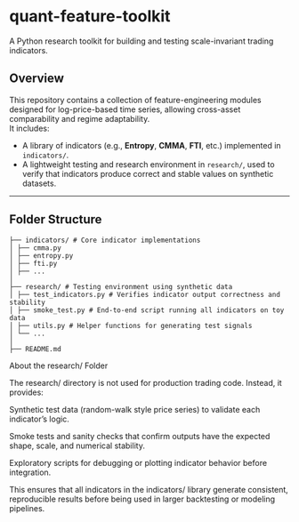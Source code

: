 # quant-feature-toolkit  
A Python research toolkit for building and testing scale-invariant trading indicators.

## Overview  
This repository contains a collection of feature-engineering modules designed for log-price-based time series, allowing cross-asset comparability and regime adaptability.  
It includes:  
- A library of indicators (e.g., **Entropy**, **CMMA**, **FTI**, etc.) implemented in `indicators/`.  
- A lightweight testing and research environment in `research/`, used to verify that indicators produce correct and stable values on synthetic datasets.

---

## Folder Structure
```quant-feature-toolkit/
├── indicators/ # Core indicator implementations
│ ├── cmma.py
│ ├── entropy.py
│ ├── fti.py
│ ├── ...
│
├── research/ # Testing environment using synthetic data
│ ├── test_indicators.py # Verifies indicator output correctness and stability
│ ├── smoke_test.py # End-to-end script running all indicators on toy data
│ ├── utils.py # Helper functions for generating test signals
│ └── ...
│
├── README.md
```
About the research/ Folder

The research/ directory is not used for production trading code.
Instead, it provides:

Synthetic test data (random-walk style price series) to validate each indicator’s logic.

Smoke tests and sanity checks that confirm outputs have the expected shape, scale, and numerical stability.

Exploratory scripts for debugging or plotting indicator behavior before integration.

This ensures that all indicators in the indicators/ library generate consistent, reproducible results before being used in larger backtesting or modeling pipelines.
